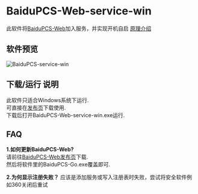 # BaiduPCS-Web-service-win
此软件将[BaiduPCS-Web](https://github.com/liuzhuoling2011/baidupcs-web)加入服务，并实现开机自启
[原理介绍](https://jameshoi.github.io/2019/06/17/baidupcs-service/)

## 软件预览 
![BaiduPCS-service-win](https://res.cloudinary.com/jameshoi/image/upload/v1557812115/BaiduPCS_kq8syp.jpg)

## 下载/运行 说明
此软件只适合Windows系统下运行.  
可直接在[发布页](https://github.com/JamesHoi/BaiduPCS-service-win/releases)下载使用.  
下载后打开BaiduPCS-Web-service-win.exe运行.  

## FAQ
**1.如何更新BaiduPCS-Web?**  
请前往[BaiduPCS-Web发布页](https://github.com/liuzhuoling2011/baidupcs-web/releases)下载.  
然后将软件里的BaiduPCS-Go.exe覆盖即可.

**2.为何显示注册失败？**
应该是添加服务或写入注册表时失败，尝试将安全软件例如360关闭后重试